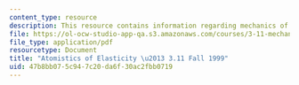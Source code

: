 ```yaml
---
content_type: resource
description: This resource contains information regarding mechanics of materials.
file: https://ol-ocw-studio-app-qa.s3.amazonaws.com/courses/3-11-mechanics-of-materials-fall-1999/47b8bb075c947c20da6f30ac2fbb0719_MIT3_11F99_elas_2.pdf
file_type: application/pdf
resourcetype: Document
title: "Atomistics of Elasticity \u2013 3.11 Fall 1999"
uid: 47b8bb07-5c94-7c20-da6f-30ac2fbb0719
---
```

